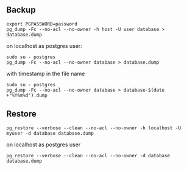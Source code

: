 ## Backup

```shell
export PGPASSWORD=password
pg_dump -Fc --no-acl --no-owner -h host -U user database > database.dump
```

on localhost as postgres user:

```shell
sudo su - postgres 
pg_dump -Fc --no-acl --no-owner database > database.dump
```

with timestamp in the file name

```shell
sudo su - postgres
pg_dump -Fc --no-acl --no-owner database > database-$(date +"%Y%m%d").dump

```

## Restore

```shell
pg_restore --verbose --clean --no-acl --no-owner -h localhost -U myuser -d database database.dump
```

on localhost as postgres user

```shell
pg_restore --verbose --clean --no-acl --no-owner -d database database.dump
```
